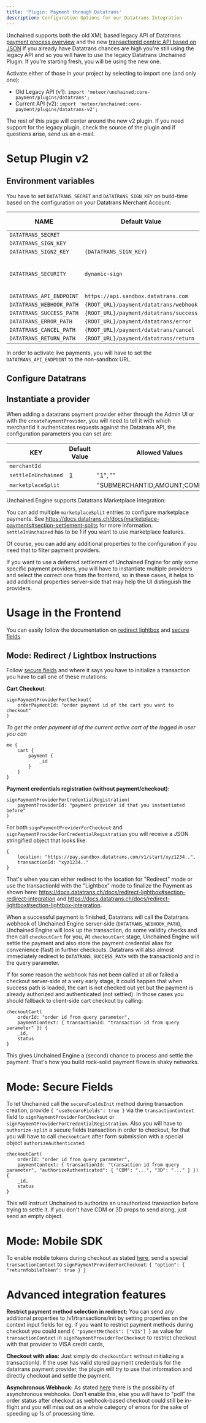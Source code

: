 ```yaml
---
title: 'Plugin: Payment through Datatrans'
description: Configuration Options for our Datatrans Integration
---
```


Unchained supports both the old XML based legacy API of Datatrans [payment process overview](https://docs.datatrans.ch/v1.0.1/docs/payment-process-overview) and the new [transactionId centric API based on JSON](https://docs.datatrans.ch/docs/home)
If you already have Datatrans chances are high you're still using the legacy API and so you will have to use the legacy Datatrans Unchained Plugin. If you're starting fresh, you will be using the new one.

Activate either of those in your project by selecting to import one (and only one):

- Old Legacy API (v1): `import 'meteor/unchained:core-payment/plugins/datatrans';`
- Current API (v2): `import 'meteor/unchained:core-payment/plugins/datatrans-v2';`

The rest of this page will center around the new v2 plugin. If you need support for the legacy plugin, check the source of the plugin and if questions arise, send us an e-mail.

# Setup Plugin v2
## Environment variables

You have to set `DATATRANS_SECRET` and `DATATRANS_SIGN_KEY` on build-time based on the configuration on your Datatrans Merchant Account:

| NAME                     | Default Value                          | Allowed Values                         |
| ------------------------ | -------------------------------------- | --------------------------------------- |
| `DATATRANS_SECRET`       |                                        |                                         |
| `DATATRANS_SIGN_KEY`     |                                        |                                         |
| `DATATRANS_SIGN2_KEY`    | `{DATATRANS_SIGN_KEY}`                 |                                         |
| `DATATRANS_SECURITY`     | `dynamic-sign`                         | `''`, `'static-sign'`, `'dynamic-sign'` |
| `DATATRANS_API_ENDPOINT` | `https://api.sandbox.datatrans.com`    |                                         |
| `DATATRANS_WEBHOOK_PATH` | `{ROOT_URL}/payment/datatrans/webhook` |                                         |
| `DATATRANS_SUCCESS_PATH` | `{ROOT_URL}/payment/datatrans/success` |                                         |
| `DATATRANS_ERROR_PATH`   | `{ROOT_URL}/payment/datatrans/error`   |                                         |
| `DATATRANS_CANCEL_PATH`  | `{ROOT_URL}/payment/datatrans/cancel`  |                                         |
| `DATATRANS_RETURN_PATH`  | `{ROOT_URL}/payment/datatrans/return`  |                                         |

In order to activate live payments, you will have to set the `DATATRANS_API_ENDPOINT` to the non-sandbox URL.

## Configure Datatrans

## Instantiate a provider

When adding a datatrans payment provider either through the Admin UI or with the `createPaymentProvider`, you will need to tell it with which merchantId it authenticates requests against the Datatrans API, the configuration parameters you can set are:

| KEY                      | Default Value                          | Allowed Values                         |
| ------------------------ | -------------------------------------- | --------------------------------------- |
| `merchantId`             |                                        |                                         |
| `settleInUnchained`      | 1                                      | "1", ""                                 |
| `marketplaceSplit`       |                                        | "SUBMERCHANTID;AMOUNT;COMISSION"        |

Unchained Engine supports Datatrans Marketplace Integration:

You can add multiple `marketplaceSplit` entries to configure marketplace payments. See https://docs.datatrans.ch/docs/marketplace-payments#section-settlement-splits for more information. `settleInUnchained` has to be 1 if you want to use marketplace features.

Of course, you can add any additional properties to the configuration if you need that to filter payment providers.

If you want to use a deferred settlement of Unchained Engine for only some specific payment providers, you will have to instantiate multiple providers and select the correct one from the frontend, so in these cases, it helps to add additional properties server-side that may help the UI distinguish the providers.

# Usage in the Frontend

You can easily follow the documentation on [redirect lightbox](https://docs.datatrans.ch/docs/redirect-lightbox) and [secure fields](https://docs.datatrans.ch/docs/secure-fields).

## Mode: Redirect / Lightbox Instructions

Follow [secure fields](https://docs.datatrans.ch/docs/secure-fields) and where it says you have to initialize a transaction you have to call one of these mutations:

**Cart Checkout**:
```/*graphql*/
signPaymentProviderForCheckout(
    orderPaymentId: "order payment id of the cart you want to checkout"
)
```

*To get the order payment id of the current active cart of the logged in user you can*
```/*graphql*/
me {
    cart {
        payment {
            _id
        }
    }
} 
```

**Payment credentials registration (without payment/checkout)**:
```/*graphql*/
signPaymentProviderForCredentialRegistration(
    paymentProviderId: "payment provider id that you instantiated before"
)
```


For both `signPaymentProviderForCheckout` and `signPaymentProviderForCredentialRegistration` you will receive a JSON stringified object that looks like:
```
{ 
    location: "https://pay.sandbox.datatrans.com/v1/start/xyz1234..", 
    transactionId: "xyz1234.."
}
```

That's when you can either redirect to the location for "Redirect" mode or use the transactionId with the "Lightbox" mode to finalize the Payment as shown here: https://docs.datatrans.ch/docs/redirect-lightbox#section-redirect-integration and https://docs.datatrans.ch/docs/redirect-lightbox#section-lightbox-integration.

When a successful payment is finished, Datatrans will call the Datatrans webhook of Unchained Engine server-side (`DATATRANS_WEBHOOK_PATH`), Unchained Engine will look up the transaction, do some validity checks and then call `checkoutCart` for you, At `checkoutCart` stage, Unchained Engine will settle the payment and also store the payment credential alias for convenience (fast) in further checkouts. Datatrans will also almost immediately redirect to `DATATRANS_SUCCESS_PATH` with the transactionId and in the query parameter.

If for some reason the webhook has not been called at all or failed a checkout server-side at a very early stage, it could happen that when success path is loaded, the cart is not checked out yet but the payment is already authorized and authenticated (not settled). In those cases you should fallback to client-side cart checkout by calling:

```/*graphql*/
checkoutCart(
    orderId: "order id from query parameter",
    paymentContext: { transactionId: "transaction id from query parameter" }) { 
    _id, 
    status
}
```

This gives Unchained Engine a (second) chance to process and settle the payment. That's how you build rock-solid payment flows in shaky networks.


# Mode: Secure Fields

To let Unchained call the `secureFieldsInit` method during transaction creation, provide `{ "useSecureFields": true }` via the `transactionContext` field to `signPaymentProviderForCheckout` or `signPaymentProviderForCredentialRegistration`. Also you will have to `authorize-split` a secure fields transaction in order to checkout, for that you will have to call `checkoutCart` after form submission with a special object `authorizeAuthenticated`:

```/*graphql*/
checkoutCart(
    orderId: "order id from query parameter",
    paymentContext: { transactionId: "transaction id from query parameter", "authorizeAuthenticated": { "CDM": "...", "3D": "..." } }) { 
    _id, 
    status
}
```

This will instruct Unchained to authorize an unauthorized transaction before trying to settle it. If you don't have CDM or 3D props to send along, just send an empty object.

# Mode: Mobile SDK

To enable mobile tokens during checkout as stated [here](https://docs.datatrans.ch/docs/mobile-sdk#section-initializing-transactions), send a special `transactionContext` to `signPaymentProviderForCheckout`: `{ "option": { "returnMobileToken": true } }`


# Advanced integration features

**Restrict payment method selection in redirect:**
You can send any additional properties to /v1/transactions/init by setting properties on the context input fields for eg. if you want to restrict payment methods during checkout you could send `{ "paymentMethods": ["VIS"] }` as value for `transactionContext` in `signPaymentProviderForCheckout` to restrict checkout with that provider to VISA credit cards,

**Checkout with alias:**
Just simply do `checkoutCart` without initializing a transactionId. If the user has valid stored payment credentials for the datatrans payment provider, the plugin will try to use that information and directly checkout and settle the payment.

**Asynchronous Webhook:**
As stated [here](https://docs.datatrans.ch/docs/redirect-lightbox#section-webhook) there is the possibility of asynchronous webhooks. Don't enable this, else you will have to "poll" the order status after checkout as webhook-based checkout could still be in-flight and you will miss out on a whole category of errors for the sake of speeding up 1s of processing time.
